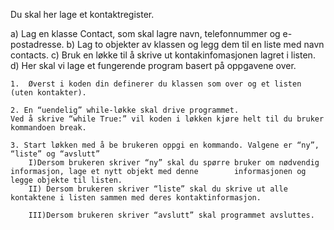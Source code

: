 Du skal her lage et kontaktregister.

a) Lag en klasse Contact, som skal lagre navn, telefonnummer og e-postadresse.
b) Lag to objekter av klassen og legg dem til en liste med navn contacts.
c) Bruk en løkke til å skrive ut kontakinfomasjonen lagret i listen.
d) Her skal vi lage et fungerende program basert på oppgavene over.
    
    1.  Øverst i koden din definerer du klassen som over og et listen (uten kontakter).
    
    2. En “uendelig” while-løkke skal drive programmet.
    Ved å skrive “while True:” vil koden i løkken kjøre helt til du bruker kommandoen break.
    
    3. Start løkken med å be brukeren oppgi en kommando. Valgene er “ny”, “liste” og “avslutt”
        I)Dersom brukeren skriver “ny” skal du spørre bruker om nødvendig informasjon, lage et nytt objekt med denne        informasjonen og legge objekte til listen.
        II) Dersom brukeren skriver “liste” skal du skrive ut alle kontaktene i listen sammen med deres kontaktinformasjon.
        
        III)Dersom brukeren skriver “avslutt” skal programmet avsluttes.